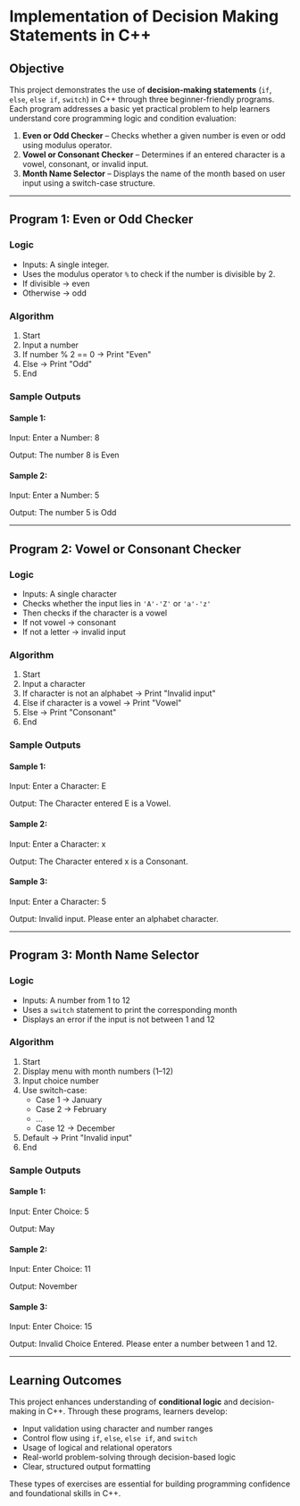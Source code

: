 # Implementation of Decision Making Statements in C++

## Objective

This project demonstrates the use of **decision-making statements** (`if`, `else`, `else if`, `switch`) in C++ through three beginner-friendly programs. Each program addresses a basic yet practical problem to help learners understand core programming logic and condition evaluation:

1. **Even or Odd Checker** – Checks whether a given number is even or odd using modulus operator.  
2. **Vowel or Consonant Checker** – Determines if an entered character is a vowel, consonant, or invalid input.  
3. **Month Name Selector** – Displays the name of the month based on user input using a switch-case structure.

---

## Program 1: Even or Odd Checker

### Logic

- Inputs: A single integer.  
- Uses the modulus operator `%` to check if the number is divisible by 2.  
- If divisible → even  
- Otherwise → odd

### Algorithm

1. Start  
2. Input a number  
3. If number % 2 == 0 → Print "Even"  
4. Else → Print "Odd"  
5. End  

### Sample Outputs
#### Sample 1:
Input: 
Enter a Number: 8

Output:
The number 8 is Even
#### Sample 2:
Input: 
Enter a Number: 5

Output:
The number 5 is Odd

---

##  Program 2: Vowel or Consonant Checker

###  Logic

- Inputs: A single character  
- Checks whether the input lies in `'A'-'Z'` or `'a'-'z'`  
- Then checks if the character is a vowel  
- If not vowel → consonant  
- If not a letter → invalid input

### Algorithm

1. Start  
2. Input a character  
3. If character is not an alphabet → Print "Invalid input"  
4. Else if character is a vowel → Print "Vowel"  
5. Else → Print "Consonant"  
6. End  

### Sample Outputs
#### Sample 1:
Input: 
Enter a Character: E

Output:
The Character entered E is a Vowel.

#### Sample 2:
Input: 
Enter a Character: x

Output:
The Character entered x is a Consonant.

#### Sample 3:
Input: 
Enter a Character: 5

Output:
Invalid input. Please enter an alphabet character.


---

## Program 3: Month Name Selector

### Logic

- Inputs: A number from 1 to 12  
- Uses a `switch` statement to print the corresponding month  
- Displays an error if the input is not between 1 and 12

### Algorithm

1. Start  
2. Display menu with month numbers (1–12)  
3. Input choice number  
4. Use switch-case:  
    - Case 1 → January  
    - Case 2 → February  
    - …  
    - Case 12 → December  
5. Default → Print "Invalid input"  
6. End  

### Sample Outputs
#### Sample 1:
Input: Enter Choice: 5

Output: May

#### Sample 2:
Input: Enter Choice: 11

Output: November

#### Sample 3:

Input: Enter Choice: 15

Output: Invalid Choice Entered. Please enter a number between 1 and 12.

---

## Learning Outcomes

This project enhances understanding of **conditional logic** and decision-making in C++. Through these programs, learners develop:

- Input validation using character and number ranges  
-  Control flow using `if`, `else`, `else if`, and `switch`  
-  Usage of logical and relational operators  
- Real-world problem-solving through decision-based logic  
- Clear, structured output formatting  

These types of exercises are essential for building programming confidence and foundational skills in C++.

